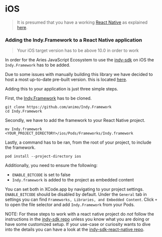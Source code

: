 # iOS

> It is presumed that you have a working [React
> Native](https://reactnative.dev) as explained
> [here](https://reactnative.dev/docs/environment-setup).

### Adding the Indy.Framework to a React Native application

> Your iOS target version has to be above 10.0 in order to work

In order for the Aries JavaScript Ecosystem to use the
[indy-sdk](https://github.com/hyperledger/indy-sdk) on iOS the `Indy.Framework`
has to be added.

Due to some issues with manually building this library we have decided to host
a most up-to-date pre-built version. this is located
[here](https://github.com/animo/Indy.Framework).

Adding this to your application is just three simple steps.

First, the [Indy.Framework](https://github.com/animo/Indy.Framework) has to be
cloned.

```console
git clone https://github.com/animo/Indy.Framework
cd Indy.Framework
```

Secondly, we have to add the framework to your React Native project.

```console
mv Indy.framework <YOUR_PROJECT_DIRECTORY>/ios/Pods/Frameworks/Indy.framework
```

Lastly, a command has to be ran, from the root of your project, to include the
framework.

```console
pod install --project-directory ios
```

Additionally, you need to ensure the following:

- `ENABLE_BITCODE` is set to false
- `Indy.framework` is added to the project as embedded content

You can set both in XCode.app by navigating to your project settings. `ENABLE_BITCODE` should be disabled by default.
Under the `General` tab in settings you can find `Frameworks, Libraries, and Embedded Content`. Click `+` to open the file selector and add `Indy.Framework` from your Pods.

NOTE: For these steps to work with a react native project do _not_ follow the instructions in the [indy-sdk repo](https://github.com/hyperledger/indy-sdk) unless you know what you are doing or have some customized setup. If your use-case or curiosity wants to dive into the details you can have a look at the [indy-sdk-react-native repo](https://github.com/hyperledger/indy-sdk-react-native).
